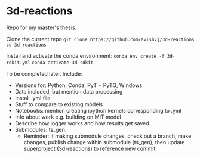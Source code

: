# 3d-reactions
Repo for my master's thesis.

Clone the current repo
`git clone https://github.com/avishvj/3d-reactions`
`cd 3d-reactions`

Install and activate the conda environment:
`conda env create -f 3d-rdkit.yml`
`conda activate 3d-rdkit`

To be completed later. Include:
- Versions for: Python, Conda, PyT + PyTG, Windows
- Data included, but mention data processing
- Install .yml file
- Stuff to compare to existing models
- Notebooks: mention creating ipython kernels corresponding to .yml
- Info about work e.g. building on MIT model
- Describe how logger works and how results get saved.
- Submodules: ts_gen. 
    - Reminder: if making submodule changes, check out a branch, make changes, publish change within submodule (ts_gen), then update superproject (3d-reactions) to reference new commit.